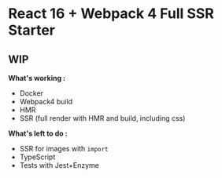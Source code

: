 # React 16 + Webpack 4 Full SSR Starter

## WIP

**What's working :**

- Docker
- Webpack4 build
- HMR
- SSR (full render with HMR and build, including css)

**What's left to do :**
- SSR for images with `import`
- TypeScript
- Tests with Jest+Enzyme


